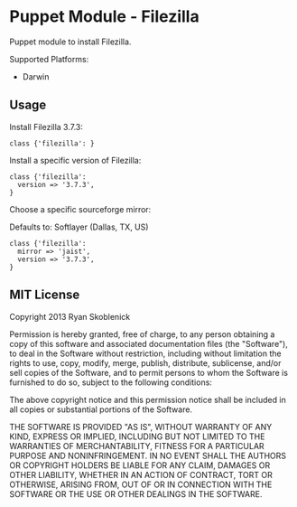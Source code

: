 Puppet Module - Filezilla
=========================

Puppet module to install Filezilla.

Supported Platforms:

- Darwin

Usage
-----

Install Filezilla 3.7.3:

```
class {'filezilla': }
```

Install a specific version of Filezilla:

```
class {'filezilla':
  version => '3.7.3',
}
```

Choose a specific sourceforge mirror:

Defaults to: Softlayer (Dallas, TX, US)

```
class {'filezilla':
  mirror => 'jaist',
  version => '3.7.3',
}
```


MIT License
-----------

Copyright 2013 Ryan Skoblenick

Permission is hereby granted, free of charge, to any person obtaining a copy
of this software and associated documentation files (the "Software"), to deal
in the Software without restriction, including without limitation the rights
to use, copy, modify, merge, publish, distribute, sublicense, and/or sell
copies of the Software, and to permit persons to whom the Software is
furnished to do so, subject to the following conditions:

The above copyright notice and this permission notice shall be included in
all copies or substantial portions of the Software.

THE SOFTWARE IS PROVIDED "AS IS", WITHOUT WARRANTY OF ANY KIND, EXPRESS OR
IMPLIED, INCLUDING BUT NOT LIMITED TO THE WARRANTIES OF MERCHANTABILITY,
FITNESS FOR A PARTICULAR PURPOSE AND NONINFRINGEMENT. IN NO EVENT SHALL THE
AUTHORS OR COPYRIGHT HOLDERS BE LIABLE FOR ANY CLAIM, DAMAGES OR OTHER
LIABILITY, WHETHER IN AN ACTION OF CONTRACT, TORT OR OTHERWISE, ARISING FROM,
OUT OF OR IN CONNECTION WITH THE SOFTWARE OR THE USE OR OTHER DEALINGS IN
THE SOFTWARE.